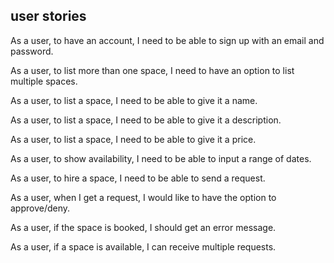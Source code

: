 ## user stories

As a user,
to have an account,
I need to be able to sign up with an email and password.

As a user,
to list more than one space,
I need to have an option to list multiple spaces.

As a user,
to list a space,
I need to be able to give it a name.

As a user,
to list a space,
I need to be able to give it a description.

As a user,
to list a space,
I need to be able to give it a price.

As a user,
to show availability,
I need to be able to input a range of dates.

As a user,
to hire a space,
I need to be able to send a request.

As a user,
when I get a request,
I would like to have the option to approve/deny.

As a user,
if the space is booked,
I should get an error message.

As a user,
if a space is available,
I can receive multiple requests.
